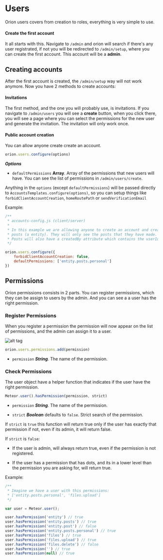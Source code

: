 # Users

Orion users covers from creation to roles, everything is
very simple to use.

#### Create the first account

It all starts with this. Navigate to ```/admin``` and orion
will search if there's any user registrated, if not you will 
be redirected to ```/admin/setup```, where you can create
the first account. This account will be a **admin**.

## Creating accounts

After the first account is created, the ```/admin/setup``` way 
will not work anymore. Now you have 2 methods to create accounts:

#### Invitations

The first method, and the one you will probably use, is invitations.
If you navigate to ```/admin/users``` you will see a **create** button, 
when you click there, you will see a page where you can select the 
permissions for the new user and generate the invitation. 
The invitation will only work once.

#### Public account creation

You can allow anyone create create an account.

```js
orion.users.configure(options)
```

***Options***

- ```defaultPermissions``` **Array**. Array of the permissions that new users will have. 
You can see the list of permissions in ```/admin/users/create```.

Anything in the ```options``` (except ```defaultPermissions```) will be passed directly
to ```AccountsTemplates.configure(options)```, so you can setup things like ```forbidClientAccountCreation```, ```homeRoutePath``` or ```sendVerificationEmail```

Example:

```js
/**
 * accounts-config.js (client/server)
 *
 * In this example we are allowing anyone to create an account and create
 * posts (a entity). They will only see the posts that they have made.
 * Posts will also have a createdBy attribute which contains the userId.
 */

orion.users.configure({
	forbidClientAccountCreation: false,
	defaultPermissions: ['entity.posts.personal']
})
```

## Permissions

Orion permissions consists in 2 parts. You can register permissions, 
which they can be assign to users by the admin. And you can see a a user
has the right permission.

### Register Permissions

When you register a permission the permission will now appear on the list 
of permissions, and the admin can assign it to a user.

![alt tag](http://i.imgur.com/Guo41xU.png)

```js
orion.users.permissions.add(permission)
```

- ```permission``` ***String***. The name of the permission.

### Check Permissions

The user object have a helper function that indicates if the user have
the right permission.

```js
Meteor.user().hasPermission(permission, strict)
```

- ```permission``` ***String***. The name of the permission.

- ```strict``` ***Boolean*** defaults to ```false```. Strict search of the permission.

If ```strict``` is ```true``` this function will return true only if the user 
has exactly that permission if not, even if its admin, it will return false.

If ```strict``` is ```false```:

- If the user is admin, will always return true, even if the permission is not registered.

- If the user has a permission that has dots, and its in a lower level than the permission
you are asking for, will return true.

Example:

```js
/**
 * Imagine we have a user with this permissions:
 * ['entity.posts.personal', 'files.upload']
 */

var user = Meteor.user();

user.hasPermission('entity') // true
user.hasPermission('entity.posts') // true
user.hasPermission('entity.post') // false
user.hasPermission('entity.posts.personal') // true
user.hasPermission('files') // true
user.hasPermission('files.upload') // true
user.hasPermission('files.delete') // false
user.hasPermission('') // true
user.hasPermission(null) // true
```
